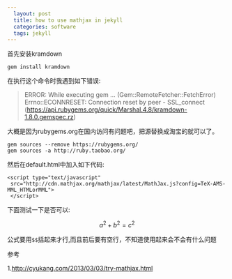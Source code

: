 ```yaml
---
  layout: post
  title: how to use mathjax in jekyll
  categories: software
  tags: jekyll
---
```


首先安装kramdown

    gem install kramdown

在执行这个命令时我遇到如下错误:

>ERROR:  While executing gem ... (Gem::RemoteFetcher::FetchError)
    Errno::ECONNRESET: Connection reset by peer - SSL_connect (https://api.rubygems.org/quick/Marshal.4.8/kramdown-1.8.0.gemspec.rz)

大概是因为rubygems.org在国内访问有问题吧，把源替换成淘宝的就可以了。

    gem sources --remove https://rubygems.org/
    gem sources -a http://ruby.taobao.org/

然后在default.html中加入如下代码:

    <script type="text/javascript"
     src="http://cdn.mathjax.org/mathjax/latest/MathJax.js?config=TeX-AMS-MML_HTMLorMML">
     </script>

下面测试一下是否可以:

$$
a^2+b^2=c^2
$$


公式要用`$$`括起来才行,而且前后要有空行，不知道使用起来会不会有什么问题

参考

1.http://cyukang.com/2013/03/03/try-mathjax.html
